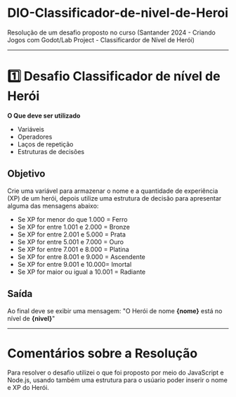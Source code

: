 # DIO-Classificador-de-nivel-de-Heroi

Resolução de um desafio proposto no curso
(Santander 2024 - Criando Jogos com Godot/Lab Project - Classificardor de Nível de Herói)


--------------------------------------------------------------------------------------------------------------

# 1️⃣ Desafio Classificador de nível de Herói

**O Que deve ser utilizado**

- Variáveis
- Operadores
- Laços de repetição
- Estruturas de decisões

## Objetivo

Crie uma variável para armazenar o nome e a quantidade de experiência (XP) de um herói,
depois utilize uma estrutura de decisão para apresentar alguma das mensagens abaixo:

- Se XP for menor do que 1.000 = Ferro 
- Se XP for entre 1.001 e 2.000 = Bronze
- Se XP for entre 2.001 e 5.000 = Prata
- Se XP for entre 5.001 e 7.000 = Ouro
- Se XP for entre 7.001 e 8.000 = Platina
- Se XP for entre 8.001 e 9.000 = Ascendente
- Se XP for entre 9.001 e 10.000= Imortal
- Se XP for maior ou igual a 10.001 = Radiante

## Saída
Ao final deve se exibir uma mensagem:
"O Herói de nome **{nome}** está no nível de **{nivel}**"

--------------------------------------------------------------------------------------------------------------


# Comentários sobre a Resolução

Para resolver o desafio utilizei o que foi proposto por meio do JavaScript e Node.js, usando também uma estrutura para o usúario poder inserir o nome e XP do Herói.
